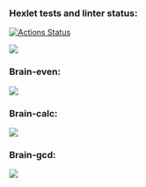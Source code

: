 ### Hexlet tests and linter status:
[![Actions Status](https://github.com/Noboribetsu/python-project-lvl1/workflows/hexlet-check/badge.svg)](https://github.com/Noboribetsu/python-project-lvl1/actions)

<a href="https://codeclimate.com/github/Noboribetsu/python-project-lvl1/maintainability"><img src="https://api.codeclimate.com/v1/badges/a856c4b312a249839368/maintainability" /></a>

### Brain-even:
<a href="https://asciinema.org/a/502110" target="_blank"><img src="https://asciinema.org/a/502110.svg" /></a>

### Brain-calc:
<a href="https://asciinema.org/a/8sZUJnYWc28NJfmX4MIMDmWH9" target="_blank"><img src="https://asciinema.org/a/8sZUJnYWc28NJfmX4MIMDmWH9.svg" /></a>

### Brain-gcd:
<a href="https://asciinema.org/a/lWO8x2Pe3DEIug2Oyjvau6FBG" target="_blank"><img src="https://asciinema.org/a/lWO8x2Pe3DEIug2Oyjvau6FBG.svg" /></a>
